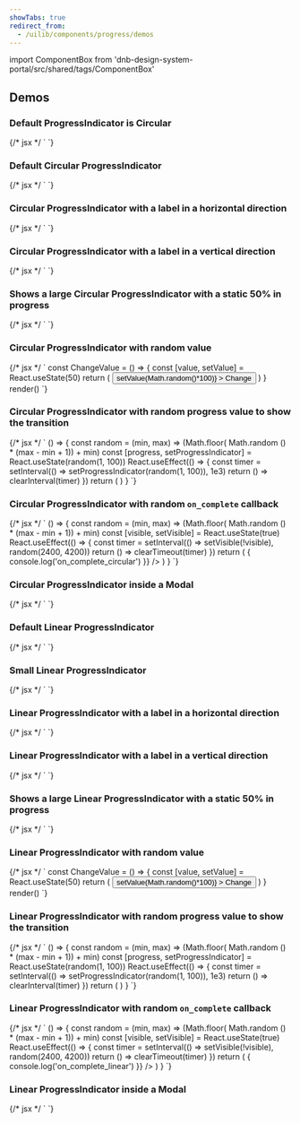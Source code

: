 ```yaml
---
showTabs: true
redirect_from:
  - /uilib/components/progress/demos
---
```


import ComponentBox from 'dnb-design-system-portal/src/shared/tags/ComponentBox'

## Demos

### Default ProgressIndicator is Circular

<ComponentBox>
	{/* jsx */ `
<ProgressIndicator />
`}
</ComponentBox>

### Default Circular ProgressIndicator

<ComponentBox>
	{/* jsx */ `
<ProgressIndicator
  type="circular"
/>
`}
</ComponentBox>

### Circular ProgressIndicator with a label in a horizontal direction

<ComponentBox>
	{/* jsx */ `
<ProgressIndicator
  // label="Custom label ..."
  type="circular"
  show_label="true"
  label_direction="horizontal"
/>
`}
</ComponentBox>

### Circular ProgressIndicator with a label in a vertical direction

<ComponentBox>
	{/* jsx */ `
<ProgressIndicator
  // label="Custom label ..."
  type="circular"
  show_label="true"
  label_direction="vertical"
/>
`}
</ComponentBox>

### Shows a large Circular ProgressIndicator with a static 50% in progress

<ComponentBox data-visual-test="progress-indicator-circular--primary">
	{/* jsx */ `
  <ProgressIndicator
    type="circular"
    progress="50"
    size="large"
    no_animation
  />
`}
</ComponentBox>

### Circular ProgressIndicator with random value

<ComponentBox useRender>
	{/* jsx */ `
const ChangeValue = () => {
	const [value, setValue] = React.useState(50)
	return (
		<FormRow centered>
			<ProgressIndicator
        type="circular"
				progress={value}
				show_label
				no_animation
			/>
			<Button
				left
				size="small"
				variant="secondary"
				onClick={() => setValue(Math.random()*100)}
			>
				Change
			</Button>
		</FormRow>
	)
}
render(<ChangeValue />)
`}
</ComponentBox>

### Circular ProgressIndicator with random progress value to show the transition

<ComponentBox noFragments={false}>
	{/* jsx */ `
() => {
  const random = (min, max) => (Math.floor( Math.random () * (max - min + 1)) + min)
  const [progress, setProgressIndicator] = React.useState(random(1, 100))
  React.useEffect(() => {
    const timer = setInterval(() => setProgressIndicator(random(1, 100)), 1e3)
    return () => clearInterval(timer)
  })
  return (
    <ProgressIndicator
      type="circular"
      size="large"
      progress={progress}
    />
  )
}
`}
</ComponentBox>

### Circular ProgressIndicator with random `on_complete` callback

<ComponentBox noFragments={false}>
	{/* jsx */ `
() => {
  const random = (min, max) => (Math.floor( Math.random () * (max - min + 1)) + min)
  const [visible, setVisible] = React.useState(true)
  React.useEffect(() => {
    const timer = setInterval(() => setVisible(!visible), random(2400, 4200))
    return () => clearTimeout(timer)
  })
  return (
    <ProgressIndicator
      type="circular"
      size="large"  
      visible={visible}
      on_complete={() => {
        console.log('on_complete_circular')
      }}
    />
  )
}
`}
</ComponentBox>

### Circular ProgressIndicator inside a Modal

<ComponentBox>
	{/* jsx */ `
<Dialog
  spacing={false}
  max_width="12rem"
  fullscreen={false}
  alignContent="centered"
  hideCloseButton
  triggerAttributes={{ text: "Show" }}
  preventClose={false}
>
  <ProgressIndicator
    type="circular"
    show_label
    label_direction="vertical"
    top="large"
    bottom="large"
    size="large"
  />
</Dialog>
`}
</ComponentBox>

### Default Linear ProgressIndicator

<ComponentBox>
	{/* jsx */ `
  <ProgressIndicator 
    type="linear" 
  />
`}
</ComponentBox>

### Small Linear ProgressIndicator

<ComponentBox>
	{/* jsx */ `
  <ProgressIndicator 
    type="linear"
    size="small"
  />
`}
</ComponentBox>

### Linear ProgressIndicator with a label in a horizontal direction

<ComponentBox>
	{/* jsx */ `
<ProgressIndicator
  type="linear"
  // label="Custom label ..."
  show_label="true"
  label_direction="horizontal"
/>
`}
</ComponentBox>

### Linear ProgressIndicator with a label in a vertical direction

<ComponentBox>
	{/* jsx */ `
<ProgressIndicator
  type="linear"
  // label="Custom label ..."
  show_label="true"
  label_direction="vertical"
/>
`}
</ComponentBox>

### Shows a large Linear ProgressIndicator with a static 50% in progress

<ComponentBox data-visual-test="progress-indicator-linear--primary">
	{/* jsx */ `
  <ProgressIndicator 
    type="linear" 
    progress="50"
    size="large"
    no_animation
  />
`}
</ComponentBox>

### Linear ProgressIndicator with random value

<ComponentBox useRender>
	{/* jsx */ `
const ChangeValue = () => {
	const [value, setValue] = React.useState(50)
	return (
		<FormRow centered>
			<ProgressIndicator
        type="linear" 
				progress={value}
				no_animation
			/>
			<Button
				left
				size="small"
				variant="secondary"
				onClick={() => setValue(Math.random()*100)}
			>
				Change
			</Button>
		</FormRow>
	)
}
render(<ChangeValue />)
`}
</ComponentBox>

### Linear ProgressIndicator with random progress value to show the transition

<ComponentBox noFragments={false}>
	{/* jsx */ `
() => {
  const random = (min, max) => (Math.floor( Math.random () * (max - min + 1)) + min)
  const [progress, setProgressIndicator] = React.useState(random(1, 100))
  React.useEffect(() => {
    const timer = setInterval(() => setProgressIndicator(random(1, 100)), 1e3)
    return () => clearInterval(timer)
  })
  return (
    <ProgressIndicator
      type="linear"
      progress={progress}
    />
  )
}
`}
</ComponentBox>

### Linear ProgressIndicator with random `on_complete` callback

<ComponentBox noFragments={false}>
	{/* jsx */ `
() => {
  const random = (min, max) => (Math.floor( Math.random () * (max - min + 1)) + min)
  const [visible, setVisible] = React.useState(true)
  React.useEffect(() => {
    const timer = setInterval(() => setVisible(!visible), random(2400, 4200))
    return () => clearTimeout(timer)
  })
  return (
    <ProgressIndicator
      type="linear"
      size="large"  
      visible={visible}
      on_complete={() => {
        console.log('on_complete_linear')
      }}
    />
  )
}
`}
</ComponentBox>

### Linear ProgressIndicator inside a Modal

<ComponentBox>
	{/* jsx */ `
<Dialog
  spacing={false}
  maxWidth="12rem"
  fullscreen={false}
  alignContent="centered"
  hideCloseButton
  triggerAttributes={{ text: "Show" }}
  preventClose={false}
>
  <ProgressIndicator
    type="linear"
    show_label
    label_direction="vertical"
    top="large"
    bottom="large"
  />
</Dialog>
`}
</ComponentBox>
